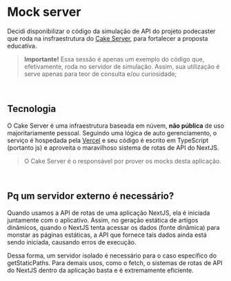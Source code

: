 # Mock server

Decidi disponibilizar o código da simulação de API do projeto podecaster que roda na insfraestrutura do [Cake Server](https://cake-server.vercel.app/), para fortalecer a proposta educativa.

> **Importante!**
> Essa sessão é apenas um exemplo do código que, efetivamente, roda no servidor de simulação. Assim, sua utilização é serve apenas para teor de consulta e/ou curiosidade;

<br/>

## Tecnologia

O Cake Server é uma infraestrutura baseada em núvem, **não pública** de uso majoritariamente pessoal. Seguindo uma lógica de auto gerenciamento, o serviço é hospedada pela [Vercel](https://vercel.com/) e seu código é escrito em TypeScript (portanto js) e aproveita o maravilhoso sistema de rotas de API do NextJS.

> O Cake Server é o responsável por prover os mocks desta aplicação.

<br/>

## Pq um servidor externo é necessário?

Quando usamos a API de rotas de uma aplicação NextJS, ela é iniciada juntamente com o aplicativo. Assim, no geração estática de artigos dinâmicos, quando o NextJS tenta acessar os dados (fonte dinâmica) para monstar as páginas estáticas, a API que fornece tais dados ainda está sendo iniciada, causando erros de execução.

Dessa forma, um servidor isolado é necessário para o caso específico do getStaticPaths. Para demais usos, como o fetch, o sistemas de rotas de API do NextJS dentro da aplicação basta e é extremamente eficiente.

